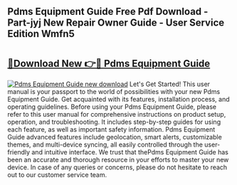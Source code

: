 ## Pdms Equipment Guide Free Pdf Download - Part-jyj New Repair Owner Guide - User Service Edition Wmfn5

# <h2><a href="http://bc81076.oget.top/?id=Pdms+Equipment+Guide">🔗Download New 👉🔴 Pdms Equipment Guide</a></h2>

[![Pdms Equipment Guide new download](https://i.imgur.com/5g1atiW.png)](http://bc81076.oget.top/?id=Pdms+Equipment+Guide)
Let's Get Started! This user manual is your passport to the world of possibilities with your new Pdms Equipment Guide. Get acquainted with its features, installation process, and operating guidelines. Before using your Pdms Equipment Guide, please refer to this user manual for comprehensive instructions on product setup, operation, and troubleshooting. It includes step-by-step guides for using each feature, as well as important safety information. Pdms Equipment Guide advanced features include geolocation, smart alerts, customizable themes, and multi-device syncing, all easily controlled through the user-friendly and intuitive interface. We trust that thePdms Equipment Guide has been an accurate and thorough resource in your efforts to master your new device. In case of any queries or concerns, please do not hesitate to reach out to our customer service team.
